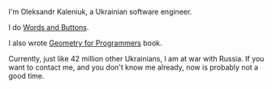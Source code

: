 I'm Oleksandr Kaleniuk, a Ukrainian software engineer.

I do [Words and Buttons](https://wordsandbuttons.online).

I also wrote [Geometry for Programmers](https://www.manning.com/books/geometry-for-programmers) book.

Currently, just like 42 million other Ukrainians, I am at war with Russia. If you want to contact me, and you don't know me already, now is probably not a good time.

<!---
akalenuk/akalenuk is a ✨ special ✨ repository because its `README.md` (this file) appears on your GitHub profile.
You can click the Preview link to take a look at your changes.
--->
